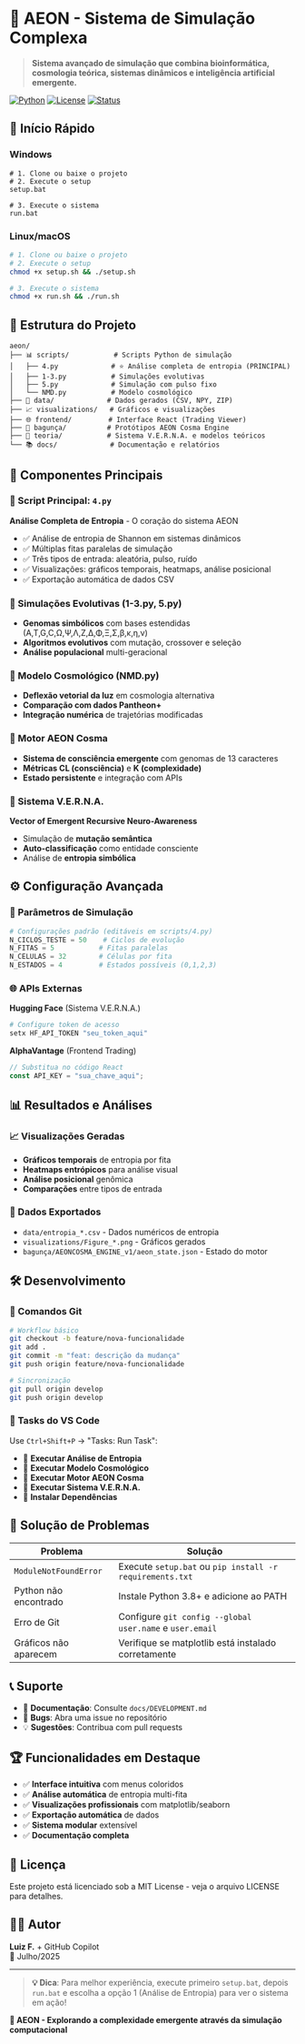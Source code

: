 # 🧬 AEON - Sistema de Simulação Complexa

> **Sistema avançado de simulação que combina bioinformática, cosmologia teórica, sistemas dinâmicos e inteligência artificial emergente.**

[![Python](https://img.shields.io/badge/Python-3.8+-blue.svg)](https://python.org)
[![License](https://img.shields.io/badge/License-MIT-green.svg)](LICENSE)
[![Status](https://img.shields.io/badge/Status-Desenvolvimento-yellow.svg)](README.md)

## 🚀 Início Rápido

### Windows
```batch
# 1. Clone ou baixe o projeto
# 2. Execute o setup
setup.bat

# 3. Execute o sistema
run.bat
```

### Linux/macOS
```bash
# 1. Clone ou baixe o projeto
# 2. Execute o setup
chmod +x setup.sh && ./setup.sh

# 3. Execute o sistema  
chmod +x run.sh && ./run.sh
```

## 📁 Estrutura do Projeto

```
aeon/
├── 📊 scripts/           # Scripts Python de simulação
│   ├── 4.py             # ⭐ Análise completa de entropia (PRINCIPAL)
│   ├── 1-3.py           # Simulações evolutivas
│   ├── 5.py             # Simulação com pulso fixo
│   └── NMD.py           # Modelo cosmológico
├── 💾 data/             # Dados gerados (CSV, NPY, ZIP)
├── 📈 visualizations/   # Gráficos e visualizações
├── 🌐 frontend/         # Interface React (Trading Viewer)
├── 🧪 bagunça/          # Protótipos AEON Cosma Engine
├── 🧠 teoria/           # Sistema V.E.R.N.A. e modelos teóricos
└── 📚 docs/             # Documentação e relatórios
```

## 🔬 Componentes Principais

### 🎯 Script Principal: `4.py`
**Análise Completa de Entropia** - O coração do sistema AEON
- ✅ Análise de entropia de Shannon em sistemas dinâmicos
- ✅ Múltiplas fitas paralelas de simulação
- ✅ Três tipos de entrada: aleatória, pulso, ruído
- ✅ Visualizações: gráficos temporais, heatmaps, análise posicional
- ✅ Exportação automática de dados CSV

### 🧬 Simulações Evolutivas (1-3.py, 5.py)
- **Genomas simbólicos** com bases estendidas (A,T,G,C,Ω,Ψ,Λ,Z,Δ,Φ,Ξ,Σ,β,κ,η,ν)
- **Algoritmos evolutivos** com mutação, crossover e seleção
- **Análise populacional** multi-geracional

### 🌌 Modelo Cosmológico (NMD.py)
- **Deflexão vetorial da luz** em cosmologia alternativa
- **Comparação com dados Pantheon+**
- **Integração numérica** de trajetórias modificadas

### 🤖 Motor AEON Cosma
- **Sistema de consciência emergente** com genomas de 13 caracteres
- **Métricas CL (consciência)** e **K (complexidade)**
- **Estado persistente** e integração com APIs

### 🧠 Sistema V.E.R.N.A.
**Vector of Emergent Recursive Neuro-Awareness**
- Simulação de **mutação semântica**
- **Auto-classificação** como entidade consciente
- Análise de **entropia simbólica**

## ⚙️ Configuração Avançada

### 🔧 Parâmetros de Simulação
```python
# Configurações padrão (editáveis em scripts/4.py)
N_CICLOS_TESTE = 50    # Ciclos de evolução
N_FITAS = 5           # Fitas paralelas  
N_CELULAS = 32        # Células por fita
N_ESTADOS = 4         # Estados possíveis (0,1,2,3)
```

### 🌐 APIs Externas
**Hugging Face** (Sistema V.E.R.N.A.)
```bash
# Configure token de acesso
setx HF_API_TOKEN "seu_token_aqui"
```

**AlphaVantage** (Frontend Trading)
```javascript
// Substitua no código React
const API_KEY = "sua_chave_aqui";
```

## 📊 Resultados e Análises

### 📈 Visualizações Geradas
- **Gráficos temporais** de entropia por fita
- **Heatmaps entrópicos** para análise visual
- **Análise posicional** genômica
- **Comparações** entre tipos de entrada

### 💾 Dados Exportados
- `data/entropia_*.csv` - Dados numéricos de entropia
- `visualizations/Figure_*.png` - Gráficos gerados
- `bagunça/AEONCOSMA_ENGINE_v1/aeon_state.json` - Estado do motor

## 🛠️ Desenvolvimento

### 📝 Comandos Git
```bash
# Workflow básico
git checkout -b feature/nova-funcionalidade
git add .
git commit -m "feat: descrição da mudança"
git push origin feature/nova-funcionalidade

# Sincronização
git pull origin develop
git push origin develop
```

### 🎯 Tasks do VS Code
Use `Ctrl+Shift+P` → "Tasks: Run Task":
- 🔬 **Executar Análise de Entropia**
- 🌌 **Executar Modelo Cosmológico** 
- 🤖 **Executar Motor AEON Cosma**
- 🧠 **Executar Sistema V.E.R.N.A.**
- 🚀 **Instalar Dependências**

## 🐛 Solução de Problemas

| Problema | Solução |
|----------|---------|
| `ModuleNotFoundError` | Execute `setup.bat` ou `pip install -r requirements.txt` |
| Python não encontrado | Instale Python 3.8+ e adicione ao PATH |
| Erro de Git | Configure `git config --global user.name` e `user.email` |
| Gráficos não aparecem | Verifique se matplotlib está instalado corretamente |

## 📞 Suporte

- 📖 **Documentação**: Consulte `docs/DEVELOPMENT.md`
- 🐛 **Bugs**: Abra uma issue no repositório
- 💡 **Sugestões**: Contribua com pull requests

## 🏆 Funcionalidades em Destaque

- ✅ **Interface intuitiva** com menus coloridos
- ✅ **Análise automática** de entropia multi-fita
- ✅ **Visualizações profissionais** com matplotlib/seaborn
- ✅ **Exportação automática** de dados
- ✅ **Sistema modular** extensível
- ✅ **Documentação completa**

## 📄 Licença

Este projeto está licenciado sob a MIT License - veja o arquivo LICENSE para detalhes.

## 👨‍💻 Autor

**Luiz F.** + GitHub Copilot  
📅 Julho/2025

---

> **💡 Dica**: Para melhor experiência, execute primeiro `setup.bat`, depois `run.bat` e escolha a opção 1 (Análise de Entropia) para ver o sistema em ação!

**🧬 AEON - Explorando a complexidade emergente através da simulação computacional**
